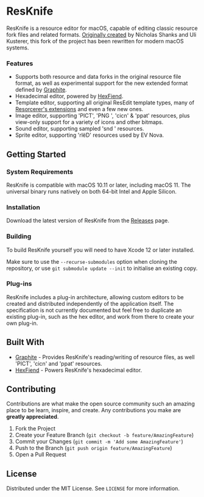 # ResKnife

ResKnife is a resource editor for macOS, capable of editing classic resource fork files and related formats. [Originally created](https://github.com/nickshanks/ResKnife) by Nicholas Shanks and Uli Kusterer, this fork of the project has been rewritten for modern macOS systems.

### Features

* Supports both resource and data forks in the original resource file format, as well as experimental support for the new extended format defined by [Graphite](https://github.com/TheDiamondProject/Graphite).
* Hexadecimal editor, powered by [HexFiend](https://github.com/HexFiend/HexFiend).
* Template editor, supporting all original ResEdit template types, many of [Resorcerer's extensions](http://www.mathemaesthetics.com/ResTemplates.html) and even a few new ones.
* Image editor, supporting 'PICT', 'PNG ', 'cicn' & 'ppat' resources, plus view-only support for a variety of icons and other bitmaps.
* Sound editor, supporting sampled 'snd ' resources.
* Sprite editor, supporting 'rlëD' resources used by EV Nova.


## Getting Started

### System Requirements

ResKnife is compatible with macOS 10.11 or later, including macOS 11. The universal binary runs natively on both 64-bit Intel and Apple Silicon.

### Installation

Download the latest version of ResKnife from the [Releases](https://github.com/andrews05/ResKnife/releases) page.

### Building

To build ResKnife yourself you will need to have Xcode 12 or later installed.

Make sure to use the `--recurse-submodules` option when cloning the repository, or use `git submodule update --init` to initialise an existing copy.

### Plug-ins

ResKnife includes a plug-in architecture, allowing custom editors to be created and distributed independently of the application itself. The specification is not currently documented but feel free to duplicate an existing plug-in, such as the hex editor, and work from there to create your own plug-in.


## Built With

* [Graphite](https://github.com/TheDiamondProject/Graphite) - Provides ResKnife's reading/writing of resource files, as well 'PICT', 'cicn' and 'ppat' resources. 
* [HexFiend](https://github.com/HexFiend/HexFiend) - Powers ResKnife's hexadecimal editor.


## Contributing

Contributions are what make the open source community such an amazing place to be learn, inspire, and create. Any contributions you make are **greatly appreciated**.

1. Fork the Project
2. Create your Feature Branch (`git checkout -b feature/AmazingFeature`)
3. Commit your Changes (`git commit -m 'Add some AmazingFeature'`)
4. Push to the Branch (`git push origin feature/AmazingFeature`)
5. Open a Pull Request


## License

Distributed under the MIT License. See `LICENSE` for more information.
